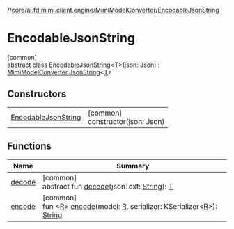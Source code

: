 //[core](../../../../index.md)/[ai.fd.mimi.client.engine](../../index.md)/[MimiModelConverter](../index.md)/[EncodableJsonString](index.md)

# EncodableJsonString

[common]\
abstract class [EncodableJsonString](index.md)&lt;[T](index.md)&gt;(json: Json) : [MimiModelConverter.JsonString](../-json-string/index.md)&lt;[T](index.md)&gt;

## Constructors

| | |
|---|---|
| [EncodableJsonString](-encodable-json-string.md) | [common]<br>constructor(json: Json) |

## Functions

| Name | Summary |
|---|---|
| [decode](../-json-string/decode.md) | [common]<br>abstract fun [decode](../-json-string/decode.md)(jsonText: [String](https://kotlinlang.org/api/core/kotlin-stdlib/kotlin/-string/index.html)): [T](index.md) |
| [encode](encode.md) | [common]<br>fun &lt;[R](encode.md)&gt; [encode](encode.md)(model: [R](encode.md), serializer: KSerializer&lt;[R](encode.md)&gt;): [String](https://kotlinlang.org/api/core/kotlin-stdlib/kotlin/-string/index.html) |
